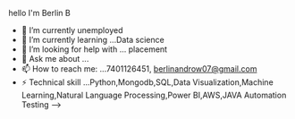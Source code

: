 hello I'm Berlin B


- 🔭 I’m currently unemployed
- 🌱 I’m currently learning ...Data science
- 🤔 I’m looking for help with ... placement 
- 💬 Ask me about ...
- 📫 How to reach me: ...7401126451, berlinandrow07@gmail.com
- ⚡ Technical skill ...Python,Mongodb,SQL,Data Visualization,Machine Learning,Natural Language
Processing,Power BI,AWS,JAVA Automation Testing
-->
